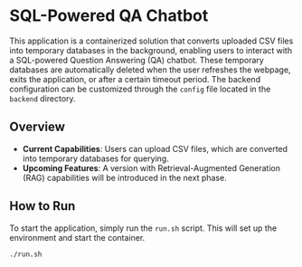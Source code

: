 # SQL-Powered QA Chatbot

This application is a containerized solution that converts uploaded CSV files into temporary databases in the background, enabling users to interact with a SQL-powered Question Answering (QA) chatbot. These temporary databases are automatically deleted when the user refreshes the webpage, exits the application, or after a certain timeout period. The backend configuration can be customized through the `config` file located in the `backend` directory.

## Overview

- **Current Capabilities**: Users can upload CSV files, which are converted into temporary databases for querying.
- **Upcoming Features**: A version with Retrieval-Augmented Generation (RAG) capabilities will be introduced in the next phase.

## How to Run

To start the application, simply run the `run.sh` script. This will set up the environment and start the container.

```
./run.sh
```